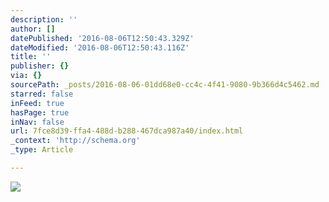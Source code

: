 ```yaml
---
description: ''
author: []
datePublished: '2016-08-06T12:50:43.329Z'
dateModified: '2016-08-06T12:50:43.116Z'
title: ''
publisher: {}
via: {}
sourcePath: _posts/2016-08-06-01dd68e0-cc4c-4f41-9080-9b366d4c5462.md
starred: false
inFeed: true
hasPage: true
inNav: false
url: 7fce8d39-ffa4-488d-b288-467dca987a40/index.html
_context: 'http://schema.org'
_type: Article

---
```

![](https://the-grid-user-content.s3-us-west-2.amazonaws.com/d87f6796-0691-4484-b4a3-069998a125f8.jpg)